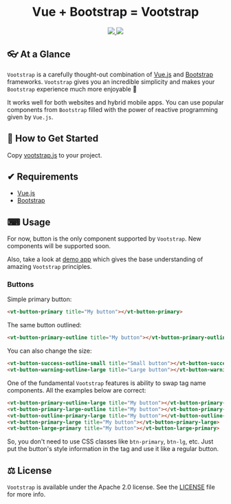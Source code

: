 <h1 align="center">Vue + Bootstrap = Vootstrap</h1>

<p align="center">
  <a href="https://http://www.android.com">
		<img src="https://img.shields.io/badge/Written%20in-JavaScript-orange.svg?style=flat">
	</a>
	<a href="https://tldrlegal.com/license/apache-license-2.0-(apache-2.0)">
		<img src="https://img.shields.io/badge/License-Apache 2.0-blue.svg?style=flat">
	</a>
</p>

## 👓 At a Glance

`Vootstrap` is a carefully thought-out combination of [Vue.js](https://vuejs.org) and [Bootstrap](https://getbootstrap.com) frameworks. `Vootstrap` gives you an incredible simplicity and makes your `Bootstrap` experience much more enjoyable 🎉

It works well for both websites and hybrid mobile apps. You can use popular components from `Bootstrap` filled with the power of reactive programming given by `Vue.js`.

## 🚀 How to Get Started

Copy [vootstrap.js](vootstrap.js) to your project.

## ✔ Requirements

- [Vue.js](https://vuejs.org)
- [Bootstrap](https://getbootstrap.com)

## ⌨ Usage

For now, button is the only component supported by `Vootstrap`. New components will be supported soon.

Also, take a look at [demo app](demo/index.html) which gives the base understanding of amazing `Vootstrap` principles.

### Buttons

Simple primary button:

```html
<vt-button-primary title="My button"></vt-button-primary>
```

The same button outlined:

```html
<vt-button-primary-outline title="My button"></vt-button-primary-outline>
```

You can also change the size:

```html
<vt-button-success-outline-small title="Small button"></vt-button-success-outline-small>
<vt-button-warning-outline-large title="Large button"></vt-button-warning-outline-large>
```

One of the fundamental `Vootstrap` features is ability to swap tag name components. All the examples below are correct:

```html
<vt-button-primary-outline-large title="My button"></vt-button-primary-outline-large>
<vt-button-primary-large-outline title="My button"></vt-button-primary-large-outline>
<vt-button-outline-primary-large title="My button"></vt-button-outline-primary-large>
<vt-button-primary-large title="My button"></vt-button-primary-large>
<vt-button-large-primary title="My button"></vt-button-large-primary>
```

So, you don't need to use CSS classes like `btn-primary`, `btn-lg`, etc. Just put the button's style information in the tag and use it like a regular button.

## ⚖ License

`Vootstrap` is available under the Apache 2.0 license. See the [LICENSE](./LICENSE) file for more info.
